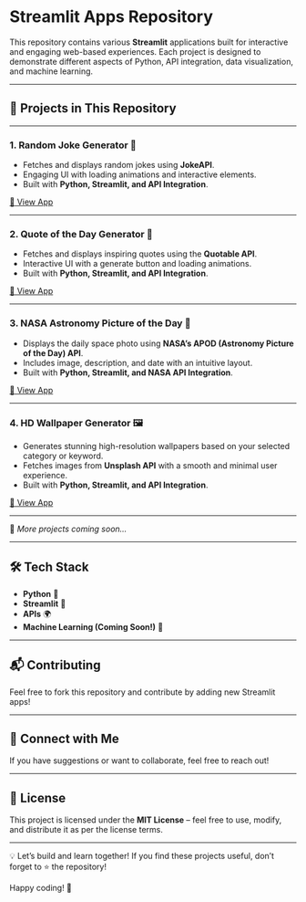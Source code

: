 # Streamlit Apps Repository

This repository contains various **Streamlit** applications built for interactive and engaging web-based experiences. Each project is designed to demonstrate different aspects of Python, API integration, data visualization, and machine learning.

---

## 📌 Projects in This Repository

---

### 1. Random Joke Generator 🤣

- Fetches and displays random jokes using **JokeAPI**.
- Engaging UI with loading animations and interactive elements.
- Built with **Python, Streamlit, and API Integration**.

[🔗 View App](https://random-joke-generator-ahk.streamlit.app/)  

---

### 2. Quote of the Day Generator 📜

- Fetches and displays inspiring quotes using the **Quotable API**.
- Interactive UI with a generate button and loading animations.
- Built with **Python, Streamlit, and API Integration**.

[🔗 View App](https://quote-of-the-day-genertator-ahk.streamlit.app/)  

---

### 3. NASA Astronomy Picture of the Day 🌌

- Displays the daily space photo using **NASA’s APOD (Astronomy Picture of the Day) API**.
- Includes image, description, and date with an intuitive layout.
- Built with **Python, Streamlit, and NASA API Integration**.

[🔗 View App](https://nasa-astronomy-picture-of-the-day-ahk.streamlit.app/)  

---

### 4. HD Wallpaper Generator 🖼️

- Generates stunning high-resolution wallpapers based on your selected category or keyword.
- Fetches images from **Unsplash API** with a smooth and minimal user experience.
- Built with **Python, Streamlit, and API Integration**.

[🔗 View App](https://hd-wallpaper-generator-ahk.streamlit.app/)  

---

🔹 *More projects coming soon...*

---

## 🛠 Tech Stack

- **Python** 🐍
- **Streamlit** 🎨
- **APIs** 🌍
- **Machine Learning (Coming Soon!)** 🤖

---

## 📬 Contributing

Feel free to fork this repository and contribute by adding new Streamlit apps!

---

## 📢 Connect with Me

If you have suggestions or want to collaborate, feel free to reach out!

---

## 📜 License

This project is licensed under the **MIT License** – feel free to use, modify, and distribute it as per the license terms.

---

💡 Let’s build and learn together! If you find these projects useful, don’t forget to ⭐ the repository!

Happy coding! 🚀
